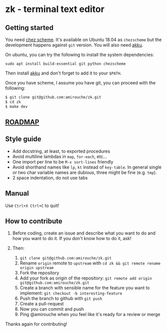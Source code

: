 # zk - terminal text editor

## Getting started

You need [chez scheme](https://github.com/cisco/chezscheme). It's
available on Ubuntu 18.04 as `chezscheme` but the development happens
against `git` version. You will also need [akku](http://akkuscm.org/).

On ubuntu, you can try the following to install the system
dependencies:

```
sudo apt install build-essential git python chezscheme
```

Then install [akku](https://akkuscm.org/) and don't forget to add it
to your `$PATH`.

Once you have scheme, I assume you have git, you can proceed with the
following:

```bash
$ git clone git@github.com:amirouche/zk.git
$ cd zk
$ make dev
```

## [ROADMAP](https://github.com/amirouche/zk/issues/3)

## Style guide

- Add docstring, at least, to exported procedures
- Avoid multiline lambdas in `map`, `for-each`, etc...
- One import per line to be `M-x sort-lines` friendly
- Avoid shorthand names like `lp`, `kt` instead of `key-table`. In
  general single or two char variable names are dubious, three might
  be fine (e.g. `tmp`).
- 2 space indentation, do not use tabs

## Manual

Use `Ctrl+X Ctrl+C` to quit!

## How to contribute

1. Before coding, create an issue and describe what you want to do and
   how you want to do it. If you don't know how to do it, ask!

2. Then:

    1. `git clone git@github.com:amirouche/zk.git`
    2. Rename `origin` remote to `upstream` with `cd zk && git remote
       rename origin upstream`
    3. Fork the repository
    4. Add your fork as origin of the repository: `git remote add
       origin git@github.com:amirouche/zk.git`
    5. Create a branch with sensible name for the feature you want to
       implement: `git checkout -b interesting-feature`
    6. Push the branch to github with `git push`
    7. Create a pull-request
    8. Now you can commit and push
    9. Ping @amirouche when you feel like it's ready for a review or
       merge

Thanks again for contributing!
